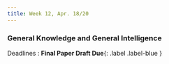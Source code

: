 ```yaml
---
title: Week 12, Apr. 18/20
---
```


### General Knowledge and General Intelligence

Deadlines
: **Final Paper Draft Due**{: .label .label-blue }